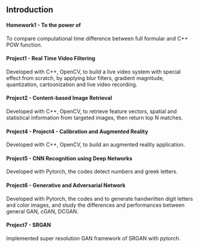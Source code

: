 Introduction
------------
#### Homework1 - To the power of
To compare computational time difference between full formular and C++ POW function.

#### Project1 - Real Time Video Filtering
Developed with C++, OpenCV, to build a live video system with special effect from scratch, by applying blur filters, gradient magnitude, quantization, cartoonization and live video recording.

#### Project2 - Content-based Image Retrieval
Developed with C++, OpenCV, to retrieve feature vectors, spatial and statistical information from targeted images, then return top N matches.

#### Project4 - Project4 - Calibration and Augmented Reality
Developed with C++, OpenCV, to build an augmented reality application.

#### Project5 - CNN Recognition using Deep Networks
Developed with Pytorch, the codes detect numbers and greek letters.

#### Project6 - Generative and Adversarial Network
Developed with Pytorch, the codes and to generate handwritten digit letters and color images, and study the differences and performances between general GAN, cGAN, DCGAN.

#### Project7 - SRGAN
Implemented super resolution GAN framework of SRGAN with pytorch.


